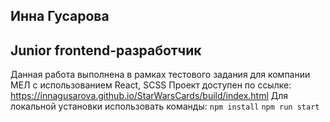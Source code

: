 ## Инна Гусарова
## Junior frontend-разработчик
Данная работа выполнена в рамках тестового задания для компании МЕЛ с использованием React, SCSS
Проект доступен по ссылке: https://innagusarova.github.io/StarWarsCards/build/index.html
Для локальной установки использовать команды:
    `npm install`
    `npm run start`

